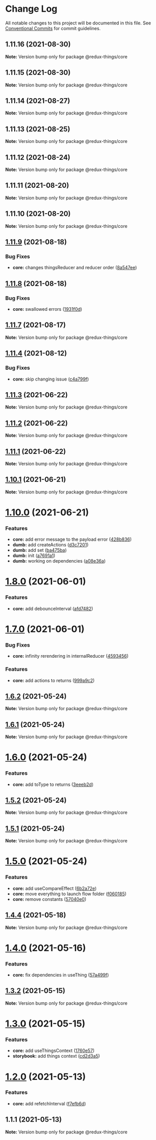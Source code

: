 # Change Log

All notable changes to this project will be documented in this file.
See [Conventional Commits](https://conventionalcommits.org) for commit guidelines.

## 1.11.16 (2021-08-30)

**Note:** Version bump only for package @redux-things/core





## 1.11.15 (2021-08-30)

**Note:** Version bump only for package @redux-things/core





## 1.11.14 (2021-08-27)

**Note:** Version bump only for package @redux-things/core





## 1.11.13 (2021-08-25)

**Note:** Version bump only for package @redux-things/core





## 1.11.12 (2021-08-24)

**Note:** Version bump only for package @redux-things/core





## 1.11.11 (2021-08-20)

**Note:** Version bump only for package @redux-things/core





## 1.11.10 (2021-08-20)

**Note:** Version bump only for package @redux-things/core





## [1.11.9](https://github.com/theguriev/redux-things/compare/v1.11.8...v1.11.9) (2021-08-18)


### Bug Fixes

* **core:** changes thingsReducer and reducer order ([8a547ee](https://github.com/theguriev/redux-things/commit/8a547eee1e64379bf770d08e77d187b219198db6))





## [1.11.8](https://github.com/theguriev/redux-things/compare/v1.11.7...v1.11.8) (2021-08-18)


### Bug Fixes

* **core:** swallowed errors ([1931f0d](https://github.com/theguriev/redux-things/commit/1931f0d1aefc447d30a17cbae12216c089f1dd59))





## [1.11.7](https://github.com/theguriev/redux-things/compare/v1.11.6...v1.11.7) (2021-08-17)

**Note:** Version bump only for package @redux-things/core





## [1.11.4](https://github.com/theguriev/redux-things/compare/v1.11.3...v1.11.4) (2021-08-12)


### Bug Fixes

* **core:** skip changing issue ([c4a799f](https://github.com/theguriev/redux-things/commit/c4a799ff3f371874f016a8a0a35b38526b2e54e3))





## [1.11.3](https://github.com/theguriev/redux-things/compare/v1.11.2...v1.11.3) (2021-06-22)

**Note:** Version bump only for package @redux-things/core





## [1.11.2](https://github.com/theguriev/redux-things/compare/v1.11.1...v1.11.2) (2021-06-22)

**Note:** Version bump only for package @redux-things/core





## [1.11.1](https://github.com/theguriev/redux-things/compare/v1.11.0...v1.11.1) (2021-06-22)

**Note:** Version bump only for package @redux-things/core





## [1.10.1](https://github.com/theguriev/redux-things/compare/v1.10.0...v1.10.1) (2021-06-21)

**Note:** Version bump only for package @redux-things/core





# [1.10.0](https://github.com/theguriev/redux-things/compare/v1.9.0...v1.10.0) (2021-06-21)


### Features

* **core:** add error message to the payload error ([428b836](https://github.com/theguriev/redux-things/commit/428b83688756f6f975e567dcff5ab2337ef5a28c))
* **dumb:** add createActions ([d3c7201](https://github.com/theguriev/redux-things/commit/d3c72017028c0c04f35caa8eb607dbadbfba68d9))
* **dumb:** add set ([ba475ba](https://github.com/theguriev/redux-things/commit/ba475ba1c36387bc05bbb3b6679f9d8adbad6f91))
* **dumb:** init ([a7691a1](https://github.com/theguriev/redux-things/commit/a7691a1c0529e4dd4cf27d3154b9984e1100e2eb))
* **dumb:** working on dependencies ([a08e36a](https://github.com/theguriev/redux-things/commit/a08e36a25c3b83a8127d335312fea93ee86ff57f))





# [1.8.0](https://github.com/theguriev/redux-things/compare/v1.7.0...v1.8.0) (2021-06-01)


### Features

* **core:** add debounceInterval ([afd7482](https://github.com/theguriev/redux-things/commit/afd74821c0a19246abb6b5a4a2be3355059c6a64))





# [1.7.0](https://github.com/theguriev/redux-things/compare/v1.6.2...v1.7.0) (2021-06-01)


### Bug Fixes

* **core:** infinity rerendering in internalReducer ([4593456](https://github.com/theguriev/redux-things/commit/4593456d3bc8de58293e45fb63d93ef0584c6dd4))


### Features

* **core:** add actions to returns ([999a9c2](https://github.com/theguriev/redux-things/commit/999a9c2975c7069b6d896aa1172dc64eb6e781a9))





## [1.6.2](https://github.com/theguriev/redux-things/compare/v1.6.1...v1.6.2) (2021-05-24)

**Note:** Version bump only for package @redux-things/core





## [1.6.1](https://github.com/theguriev/redux-things/compare/v1.6.0...v1.6.1) (2021-05-24)

**Note:** Version bump only for package @redux-things/core





# [1.6.0](https://github.com/theguriev/redux-things/compare/v1.5.3...v1.6.0) (2021-05-24)


### Features

* **core:** add toType to returns ([3eeeb2d](https://github.com/theguriev/redux-things/commit/3eeeb2d3f354c3e7fdb123b229751849f1d9bfd5))





## [1.5.2](https://github.com/theguriev/redux-things/compare/v1.5.1...v1.5.2) (2021-05-24)

**Note:** Version bump only for package @redux-things/core





## [1.5.1](https://github.com/theguriev/redux-things/compare/v1.5.0...v1.5.1) (2021-05-24)

**Note:** Version bump only for package @redux-things/core





# [1.5.0](https://github.com/theguriev/redux-things/compare/v1.4.4...v1.5.0) (2021-05-24)


### Features

* **core:** add useCompareEffect ([6b2a72e](https://github.com/theguriev/redux-things/commit/6b2a72e460a71c221f8ae7a2139c815bd05249b1))
* **core:** move everything to launch flow folder ([f060185](https://github.com/theguriev/redux-things/commit/f0601857c0301a0dcdadece7f49bc39acf7c8616))
* **core:** remove constants ([57040e0](https://github.com/theguriev/redux-things/commit/57040e0cc4dc6f0d3ced6eb65f8862848ad7990d))





## [1.4.4](https://github.com/theguriev/redux-things/compare/v1.4.3...v1.4.4) (2021-05-18)

**Note:** Version bump only for package @redux-things/core





# [1.4.0](https://github.com/theguriev/redux-things/compare/v1.3.8...v1.4.0) (2021-05-16)


### Features

* **core:** fix dependencies in useThing ([57a499f](https://github.com/theguriev/redux-things/commit/57a499fcdbfc8be7e3cbe52601aee00a9d13e813))





## [1.3.2](https://github.com/theguriev/redux-things/compare/v1.3.1...v1.3.2) (2021-05-15)

**Note:** Version bump only for package @redux-things/core





# [1.3.0](https://github.com/theguriev/redux-things/compare/v1.2.8...v1.3.0) (2021-05-15)


### Features

* **core:** add useThingsContext ([1760e57](https://github.com/theguriev/redux-things/commit/1760e5758012650f36717b690e078f6b918d0615))
* **storybook:** add things context ([cd2d3a5](https://github.com/theguriev/redux-things/commit/cd2d3a580676571f5d871b19a44e79ec468d4e10))





# [1.2.0](https://github.com/theguriev/redux-things/compare/v1.1.1...v1.2.0) (2021-05-13)


### Features

* **core:** add refetchInterval ([f7efb6d](https://github.com/theguriev/redux-things/commit/f7efb6d86540e63bdd1bf8ca34eed5c989476460))





## 1.1.1 (2021-05-13)

**Note:** Version bump only for package @redux-things/core
